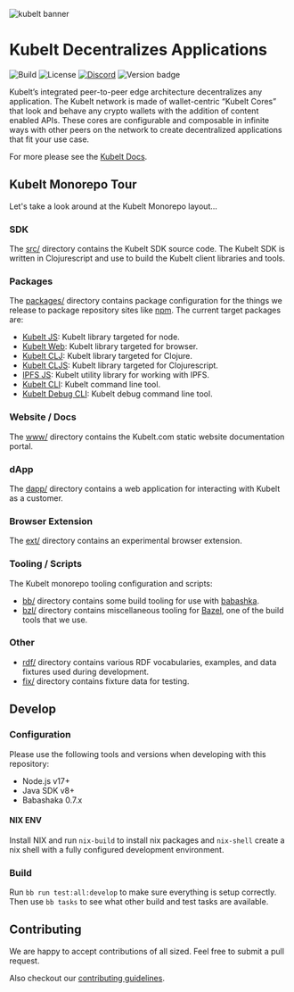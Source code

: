 ![kubelt banner](https://kubelt.com/images/kubelt-banner.gif)

# Kubelt Decentralizes Applications

![Build](https://github.com/kubelt/kubelt/actions/workflows/next.yaml/badge.svg)
![License](https://img.shields.io/github/license/kubelt/kubelt)
[![Discord](https://img.shields.io/discord/790660849471062046?label=Discord)](https://discord.gg/m8NbsgByA9)
![Version badge](https://img.shields.io/badge/Version-pre%20alpha-orange.svg)

Kubelt’s integrated peer-to-peer edge architecture decentralizes any application. The Kubelt network is made of wallet-centric “Kubelt Cores” that look and behave any crypto wallets with the addition of content enabled APIs. These cores are configurable and composable in infinite ways with other peers on the network to create decentralized applications that fit your use case.

For more please see the [Kubelt Docs](https://kubelt.com/docs).

## Kubelt Monorepo Tour

Let's take a look around at the Kubelt Monorepo layout...

### SDK

The [src/](src/) directory contains the Kubelt SDK source code. The Kubelt SDK is written in Clojurescript and use to build the Kubelt client libraries and tools.

### Packages

The [packages/](packages/) directory contains package configuration for the things we release to package repository sites like [npm](https://npmjs.com). The current target packages are:

- [Kubelt JS](packages/sdk-js): Kubelt library targeted for node.
- [Kubelt Web](packages/sdk-web): Kubelt library targeted for browser.
- [Kubelt CLJ](packages/sdk-clj): Kubelt library targeted for Clojure.
- [Kubelt CLJS](packages/sdk-clj): Kubelt library targeted for Clojurescript.
- [IPFS JS](packages/ipfs-js): Kubelt utility library for working with IPFS.
- [Kubelt CLI](packages/kbt): Kubelt command line tool.
- [Kubelt Debug CLI](packages/ddt): Kubelt debug command line tool.

### Website / Docs

The [www/](www/) directory contains the Kubelt.com static website documentation portal.

### dApp

The [dapp/](dapp/) directory contains a web application for interacting with Kubelt as a customer.

### Browser Extension

The [ext/](ext/) directory contains an experimental browser extension.

### Tooling / Scripts

The Kubelt monorepo tooling configuration and scripts:

- [bb/](bb/) directory contains some build tooling for use with [babashka](https://babashka.org).
- [bzl/](bzl/) directory contains miscellaneous tooling for [Bazel](https://bazel.build/), one of the build tools that we use.

### Other

- [rdf/](rdf/) directory contains various RDF vocabularies, examples, and data fixtures used during development.
- [fix/](fix/) directory contains fixture data for testing.

## Develop

### Configuration

Please use the following tools and versions when developing with this repository:

- Node.js v17+
- Java SDK v8+
- Babashaka 0.7.x

#### NIX ENV

Install NIX and run `nix-build` to install nix packages and `nix-shell` create a nix shell with a fully configured development environment.

### Build

Run `bb run test:all:develop` to make sure everything is setup correctly. Then use `bb tasks` to see what other build and test tasks are available.

## Contributing

We are happy to accept contributions of all sized. Feel free to submit a pull request.

Also checkout our [contributing guidelines](https://kubelt.com/docs).
